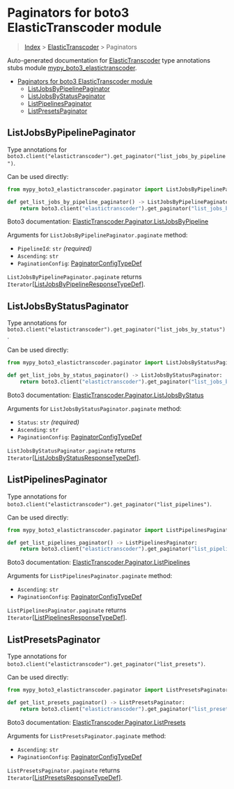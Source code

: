 # Paginators for boto3 ElasticTranscoder module

> [Index](..) > [ElasticTranscoder](.) > Paginators

Auto-generated documentation for
[ElasticTranscoder](https://boto3.amazonaws.com/v1/documentation/api/1.17.73/reference/services/elastictranscoder.html#ElasticTranscoder)
type annotations stubs module
[mypy_boto3_elastictranscoder](https://pypi.org/project/mypy-boto3-elastictranscoder/).

- [Paginators for boto3 ElasticTranscoder module](#paginators-for-boto3-elastictranscoder-module)
  - [ListJobsByPipelinePaginator](#listjobsbypipelinepaginator)
  - [ListJobsByStatusPaginator](#listjobsbystatuspaginator)
  - [ListPipelinesPaginator](#listpipelinespaginator)
  - [ListPresetsPaginator](#listpresetspaginator)

## ListJobsByPipelinePaginator

Type annotations for
`boto3.client("elastictranscoder").get_paginator("list_jobs_by_pipeline")`.

Can be used directly:

```python
from mypy_boto3_elastictranscoder.paginator import ListJobsByPipelinePaginator

def get_list_jobs_by_pipeline_paginator() -> ListJobsByPipelinePaginator:
    return boto3.client("elastictranscoder").get_paginator("list_jobs_by_pipeline")
```

Boto3 documentation:
[ElasticTranscoder.Paginator.ListJobsByPipeline](https://boto3.amazonaws.com/v1/documentation/api/1.17.73/reference/services/elastictranscoder.html#ElasticTranscoder.Paginator.ListJobsByPipeline)

Arguments for `ListJobsByPipelinePaginator.paginate` method:

- `PipelineId`: `str` *(required)*
- `Ascending`: `str`
- `PaginationConfig`:
  [PaginatorConfigTypeDef](./type_defs.md#paginatorconfigtypedef)

`ListJobsByPipelinePaginator.paginate` returns
`Iterator`\[[ListJobsByPipelineResponseTypeDef](./type_defs.md#listjobsbypipelineresponsetypedef)\].

## ListJobsByStatusPaginator

Type annotations for
`boto3.client("elastictranscoder").get_paginator("list_jobs_by_status")`.

Can be used directly:

```python
from mypy_boto3_elastictranscoder.paginator import ListJobsByStatusPaginator

def get_list_jobs_by_status_paginator() -> ListJobsByStatusPaginator:
    return boto3.client("elastictranscoder").get_paginator("list_jobs_by_status")
```

Boto3 documentation:
[ElasticTranscoder.Paginator.ListJobsByStatus](https://boto3.amazonaws.com/v1/documentation/api/1.17.73/reference/services/elastictranscoder.html#ElasticTranscoder.Paginator.ListJobsByStatus)

Arguments for `ListJobsByStatusPaginator.paginate` method:

- `Status`: `str` *(required)*
- `Ascending`: `str`
- `PaginationConfig`:
  [PaginatorConfigTypeDef](./type_defs.md#paginatorconfigtypedef)

`ListJobsByStatusPaginator.paginate` returns
`Iterator`\[[ListJobsByStatusResponseTypeDef](./type_defs.md#listjobsbystatusresponsetypedef)\].

## ListPipelinesPaginator

Type annotations for
`boto3.client("elastictranscoder").get_paginator("list_pipelines")`.

Can be used directly:

```python
from mypy_boto3_elastictranscoder.paginator import ListPipelinesPaginator

def get_list_pipelines_paginator() -> ListPipelinesPaginator:
    return boto3.client("elastictranscoder").get_paginator("list_pipelines")
```

Boto3 documentation:
[ElasticTranscoder.Paginator.ListPipelines](https://boto3.amazonaws.com/v1/documentation/api/1.17.73/reference/services/elastictranscoder.html#ElasticTranscoder.Paginator.ListPipelines)

Arguments for `ListPipelinesPaginator.paginate` method:

- `Ascending`: `str`
- `PaginationConfig`:
  [PaginatorConfigTypeDef](./type_defs.md#paginatorconfigtypedef)

`ListPipelinesPaginator.paginate` returns
`Iterator`\[[ListPipelinesResponseTypeDef](./type_defs.md#listpipelinesresponsetypedef)\].

## ListPresetsPaginator

Type annotations for
`boto3.client("elastictranscoder").get_paginator("list_presets")`.

Can be used directly:

```python
from mypy_boto3_elastictranscoder.paginator import ListPresetsPaginator

def get_list_presets_paginator() -> ListPresetsPaginator:
    return boto3.client("elastictranscoder").get_paginator("list_presets")
```

Boto3 documentation:
[ElasticTranscoder.Paginator.ListPresets](https://boto3.amazonaws.com/v1/documentation/api/1.17.73/reference/services/elastictranscoder.html#ElasticTranscoder.Paginator.ListPresets)

Arguments for `ListPresetsPaginator.paginate` method:

- `Ascending`: `str`
- `PaginationConfig`:
  [PaginatorConfigTypeDef](./type_defs.md#paginatorconfigtypedef)

`ListPresetsPaginator.paginate` returns
`Iterator`\[[ListPresetsResponseTypeDef](./type_defs.md#listpresetsresponsetypedef)\].

